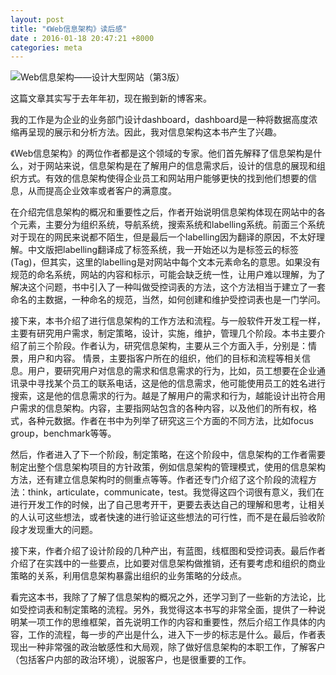 ```yaml
---
layout: post
title: "《Web信息架构》读后感"
date : 2016-01-18 20:47:21 +8000
categories: meta
---
```


![Web信息架构——设计大型网站（第3版）](http://img6.douban.com/mpic/s27132765.jpg)

这篇文章其实写于去年年初，现在搬到新的博客来。

我的工作是为企业的业务部门设计dashboard，dashboard是一种将数据高度浓缩再呈现的展示和分析方法。因此，我对信息架构这本书产生了兴趣。

《Web信息架构》的两位作者都是这个领域的专家。他们首先解释了信息架构是什么，对于网站来说，信息架构是在了解用户的信息需求后，设计的信息的展现和组织方式。有效的信息架构使得企业员工和网站用户能够更快的找到他们想要的信息，从而提高企业效率或者客户的满意度。

在介绍完信息架构的概况和重要性之后，作者开始说明信息架构体现在网站中的各个元素，主要分为组织系统，导航系统，搜索系统和labelling系统。前面三个系统对于现在的网民来说都不陌生，但是最后一个labelling因为翻译的原因，不太好理解。中文版把labelling翻译成了标签系统，我一开始还以为是标签云的标签(Tag)，但其实，这里的labelling是对网站中每个文本元素命名的意思。如果没有规范的命名系统，网站的内容和标示，可能会缺乏统一性，让用户难以理解，为了解决这个问题，书中引入了一种叫做受控词表的方法，这个方法相当于建立了一套命名的主数据，一种命名的规范，当然，如何创建和维护受控词表也是一门学问。

接下来，本书介绍了进行信息架构的工作方法和流程。与一般软件开发工程一样，主要有研究用户需求，制定策略，设计，实施，维护，管理几个阶段。本书主要介绍了前三个阶段。作者认为，研究信息架构，主要从三个方面入手，分别是：情景，用户和内容。
情景，主要指客户所在的组织，他们的目标和流程等相关信息。用户，要研究用户对信息的需求和信息需求的行为，比如，员工想要在企业通讯录中寻找某个员工的联系电话，这是他的信息需求，他可能使用员工的姓名进行搜索，这是他的信息需求的行为。越是了解用户的需求和行为，越能设计出符合用户需求的信息架构。内容，主要指网站包含的各种内容，以及他们的所有权，格式，各种元数据。作者在书中为列举了研究这三个方面的不同方法，比如focus group，benchmark等等。

然后，作者进入了下一个阶段，制定策略，在这个阶段中，信息架构的工作者需要制定出整个信息架构项目的方针政策，例如信息架构的管理模式，使用的信息架构方法，还有建立信息架构时的侧重点等等。作者还专门介绍了这个阶段的流程方法：think，articulate，communicate，test。我觉得这四个词很有意义，我们在进行开发工作的时候，出了自己思考开干，更要去表达自己的理解和思考，让相关的人认可这些想法，或者快速的进行验证这些想法的可行性，而不是在最后验收阶段才发现重大的问题。

接下来，作者介绍了设计阶段的几种产出，有蓝图，线框图和受控词表。最后作者介绍了在实践中的一些要点，比如要对信息架构做推销，还有要考虑和组织的商业策略的关系，利用信息架构暴露出组织的业务策略的分歧点。

看完这本书，我除了了解了信息架构的概况之外，还学习到了一些新的方法论，比如受控词表和制定策略的流程。另外，我觉得这本书写的非常全面，提供了一种说明某一项工作的思维框架，首先说明工作的内容和重要性，然后介绍工作具体的内容，工作的流程，每一步的产出是什么，进入下一步的标志是什么。最后，作者表现出一种非常强的政治敏感性和大局观，除了做好信息架构的本职工作，了解客户（包括客户内部的政治环境），说服客户，也是很重要的工作。
